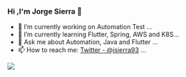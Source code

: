 ### Hi ,I'm Jorge Sierra 👋

- 🔭 I’m currently working on Automation Test ...
- 🌱 I’m currently learning Flutter, Spring, AWS and K8S...
- 💬 Ask me about Automation, Java and Flutter ...
- 📫 How to reach me: [Twitter - @jsierra93](https://twitter.com/jsierra93) ...

<img src="https://github-readme-stats.vercel.app/api?username=jsierra93&&show_icons=true&title_color=ffffff&icon_color=bb2acf&text_color=daf7dc&bg_color=191919">
